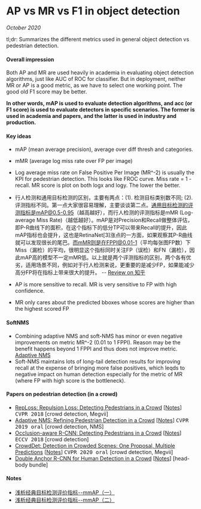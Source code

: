 # AP vs MR vs F1 in object detection

_October 2020_

tl;dr: Summarizes the different metrics used in general object detection vs pedestrian detection.

#### Overall impression
Both AP and MR are used heavily in academia in evaluating object detection algorithms, just like AUC of ROC for classifier. But in deployment, neither MR or AP is a good metric, as we have to select one working point. The good old F1 score may be better.

**In other words, mAP is used to evaluate detection algorithms, and acc (or F1 score) is used to evaluate detectors in specific scenarios. The former is used in academia and papers, and the latter is used in industry and production.**


#### Key ideas
- mAP (mean average precision), average over diff thresh and categories.
- mMR (average log miss rate over FP per image)
- Log average miss rate on False Positive Per Image (MR^-2) is usually the KPI for pedestrian detection. This looks like FROC curve. Miss rate = 1 - recall. MR score is plot on both logx and logy. The lower the better. 

- 行人检测和通用目标检测的区别，主要有两点：(1). 检测目标类别数不同; (2). 评测指标不同。第一点大家很容易理解，主要谈谈第二点。通用目标检测的评测指标是mAP@0.5-0.95（越高越好），而行人检测的评测指标是mMR (Log-average Miss Rate)（越低越好）。mAP是对Precision和Recall做整体评估，即P-R曲线下的面积，在这个指标下的低分TP可以带来Recall的提升，因此mAP指标也会提升，这也是RetinaNet[3]涨点的一方面，如果观察其P-R曲线就可以发现很长的尾巴。而mMR则是在FPPI@0.01-1（平均每张图FP数）下Miss（漏检）的平均，很明显这个指标同时关注FP（误检）和FN（漏检），因此mAP高的模型不一定mMR低。以上就是两个评测指标的区别，两个各有优劣，适用场景不同，例如对于行人检测来说，更重要的是减少FP，如果能减少高分FP将在指标上带来很大的提升。 -- [Review on 知乎](https://zhuanlan.zhihu.com/p/95253096)
- AP is more sensitive to recall. MR is very sensitive to FP with high confidence. 
- MR only cares about the predicted bboxes whose scores are higher than the highest scored FP

#### SoftNMS
- Combining adaptive NMS and soft-NMS has minor or even negative improvements on metric MR^-2 (0.01 to 1 FPPI). Reason may be the benefit happens beyond 1 FPPI and thus does not improve metric. [Adaptive NMS](adaptive_nms.md)
- Soft-NMS maintains lots of long-tail detection results for improving recall at the expense of bringing more false positives, which leqds to negative impact on human detection especially for the metric of MR (where FP with high score is the bottleneck).

#### Papers on pedestrian detection (in a crowd)
- [RepLoss: Repulsion Loss: Detecting Pedestrians in a Crowd](https://arxiv.org/abs/1711.07752) [[Notes](rep_loss.md)] <kbd>CVPR 2018</kbd> [crowd detection, Megvii]
- [Adaptive NMS: Refining Pedestrian Detection in a Crowd](https://arxiv.org/abs/1904.03629) [[Notes](adaptive_nms.md)] <kbd>CVPR 2019 oral</kbd> [crowd detection, NMS]
- [Occlusion-aware R-CNN: Detecting Pedestrians in a Crowd](https://arxiv.org/abs/1807.08407) [[Notes](orcnn.md)] <kbd>ECCV 2018</kbd> [crowd detection]
- [CrowdDet: Detection in Crowded Scenes: One Proposal, Multiple Predictions](https://arxiv.org/abs/2003.09163) [[Notes](./crowd_det.md)] <kbd>CVPR 2020 oral</kbd> [crowd detection, Megvii]
- [Double Anchor R-CNN for Human Detection in a Crowd](https://arxiv.org/abs/1909.09998) [[Notes](./double_anchor.md)] [head-body bundle]


#### Notes
- [浅析经典目标检测评价指标--mmAP（一）](https://zhuanlan.zhihu.com/p/55575423)
- [浅析经典目标检测评价指标--mmAP（二）](https://zhuanlan.zhihu.com/p/56899189)

